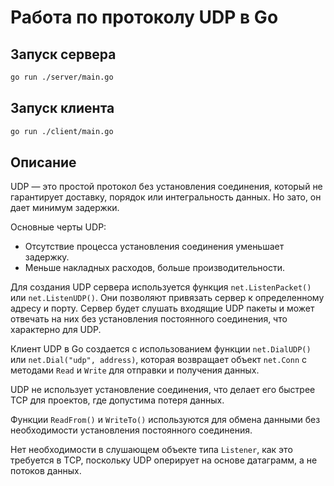 # Работа по протоколу UDP в Go
## Запуск сервера
```bash
go run ./server/main.go
```
## Запуск клиента
```bash
go run ./client/main.go
```

## Описание

UDP — это простой протокол без установления соединения, который не гарантирует доставку, порядок или интегральность данных. Но зато, он дает минимум задержки.

Основные черты UDP:

- Отсутствие процесса установления соединения уменьшает задержку.
- Меньше накладных расходов, больше производительности.

Для создания UDP сервера используется функция `net.ListenPacket()` или `net.ListenUDP()`. Они позволяют привязать сервер к определенному адресу и порту. Сервер будет слушать входящие UDP пакеты и может отвечать на них без установления постоянного соединения, что характерно для UDP.

Клиент UDP в Go создается с использованием функции `net.DialUDP()` или `net.Dial("udp", address)`, которая возвращает объект `net.Conn` с методами `Read` и `Write` для отправки и получения данных.

UDP не использует установление соединения, что делает его быстрее TCP для проектов, где допустима потеря данных.

Функции `ReadFrom()` и `WriteTo()` используются для обмена данными без необходимости установления постоянного соединения.

Нет необходимости в слушающем объекте типа `Listener`, как это требуется в TCP, поскольку UDP оперирует на основе датаграмм, а не потоков данных.